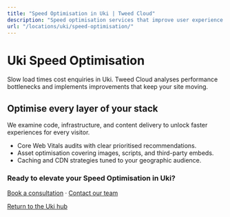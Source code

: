 ```yaml
---
title: "Speed Optimisation in Uki | Tweed Cloud"
description: "Speed optimisation services that improve user experience for Uki visitors."
url: "/locations/uki/speed-optimisation/"
---
```


# Uki Speed Optimisation

Slow load times cost enquiries in Uki. Tweed Cloud analyses performance bottlenecks and implements improvements that keep your site moving.

## Optimise every layer of your stack

We examine code, infrastructure, and content delivery to unlock faster experiences for every visitor.

- Core Web Vitals audits with clear prioritised recommendations.
- Asset optimisation covering images, scripts, and third-party embeds.
- Caching and CDN strategies tuned to your geographic audience.

### Ready to elevate your Speed Optimisation in Uki?

[Book a consultation](/consultation/) · [Contact our team](/contact/)

[Return to the Uki hub](/locations/uki/)
